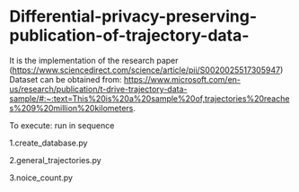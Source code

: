 # Differential-privacy-preserving-publication-of-trajectory-data-

It is the implementation of the
research paper (https://www.sciencedirect.com/science/article/pii/S0020025517305947)
Dataset can be obtained from: https://www.microsoft.com/en-us/research/publication/t-drive-trajectory-data-sample/#:~:text=This%20is%20a%20sample%20of,trajectories%20reaches%209%20million%20kilometers.

To execute:
run in sequence

1.create_database.py

2.general_trajectories.py

3.noice_count.py
